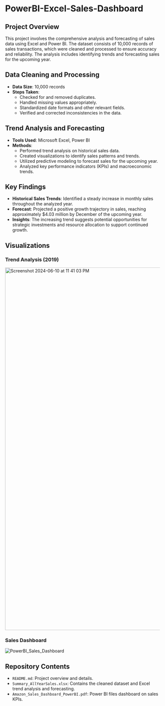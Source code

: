 # PowerBI-Excel-Sales-Dashboard

## Project Overview

This project involves the comprehensive analysis and forecasting of sales data using Excel and Power BI. The dataset consists of 10,000 records of sales transactions, which were cleaned and processed to ensure accuracy and reliability. The analysis includes identifying trends and forecasting sales for the upcoming year.

## Data Cleaning and Processing

- **Data Size**: 10,000 records
- **Steps Taken**:
  - Checked for and removed duplicates.
  - Handled missing values appropriately.
  - Standardized date formats and other relevant fields.
  - Verified and corrected inconsistencies in the data.

## Trend Analysis and Forecasting

- **Tools Used**: Microsoft Excel, Power BI
- **Methods**:
  - Performed trend analysis on historical sales data.
  - Created visualizations to identify sales patterns and trends.
  - Utilized predictive modeling to forecast sales for the upcoming year.
  - Analyzed key performance indicators (KPIs) and macroeconomic trends.

## Key Findings

- **Historical Sales Trends**: Identified a steady increase in monthly sales throughout the analyzed year.
- **Forecast**: Projected a positive growth trajectory in sales, reaching approximately $4.03 million by December of the upcoming year.
- **Insights**: The increasing trend suggests potential opportunities for strategic investments and resource allocation to support continued growth.

## Visualizations

### Trend Analysis (2019)
<img width="1180" alt="Screenshot 2024-06-10 at 11 41 03 PM" src="https://github.com/amelia-rajaram/PowerBI-Excel-Sales-Dashboard/assets/169728203/7dbb9bde-abd4-410a-a746-27cdc4dd4e61">

### Sales Dashboard
![PowerBI_Sales_Dashboard](https://github.com/amelia-rajaram/PowerBI-Excel-Sales-Dashboard/assets/169728203/149642c5-3761-4672-bd7a-e3aea0ebebc7)


## Repository Contents
- `README.md`: Project overview and details.
- `Summary_AllYearSales.xlsx`: Contains the cleaned dataset and Excel trend analysis and forecasting.
- `Amazon_Sales_Dashboard_PowerBI.pdf`: Power BI files dashboard on sales KPIs.





